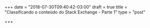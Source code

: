 +++
date = "2018-07-30T09:40:42-03:00"
draft = true
title = "Classificando o conteúdo do Stack Exchange - Parte 1"
type = "post"

+++
